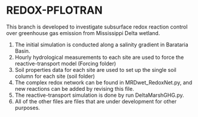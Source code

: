 # REDOX-PFLOTRAN
This branch is developed to investigate subsurface redox reaction control over greenhouse gas emission from Mississippi Delta wetland.
1. The initial simulation is conducted along a salinity gradient in Barataria Basin.
2. Hourly hydrological measurements to each site are used to force the reactive-transport model (Forcing folder)
3. Soil properties data for each site are used to set up the single soil column for each site (soil folder)
4. The complex redox network can be found in MRDwet_RedoxNet.py, and new reactions can be added by revising this file.
5. The reactive-transport simulation is done by run DeltaMarshGHG.py.
6. All of the other files are files that are under development for other purposes.
